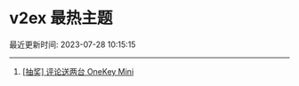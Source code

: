 # v2ex 最热主题

最近更新时间: 2023-07-28 10:15:15

--- 
1. [[抽奖] 评论送两台 OneKey Mini](https://www.v2ex.com/t/960398) 
